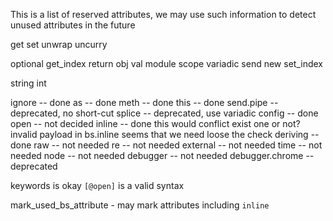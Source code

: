 

This is a list of reserved attributes, we may use such information
to detect unused attributes in the future


get
set
unwrap
uncurry

optional
get_index
return
obj
val
module
scope
variadic
send
new
set_index

string
int

ignore -- done
as  -- done
meth -- done
this -- done
send.pipe -- deprecated, no short-cut
splice -- deprecated, use variadic
config -- done
open -- not decided
inline -- done
    this would conflict exist one or not?
    invalid payload in bs.inline
    seems that we need loose the check
deriving -- done
raw -- not needed
re -- not needed
external -- not needed
time   -- not needed
node   -- not needed
debugger -- not needed
debugger.chrome -- deprecated

keywords is okay `[@open]` is a valid syntax

mark_used_bs_attribute - 
may mark attributes including `inline`